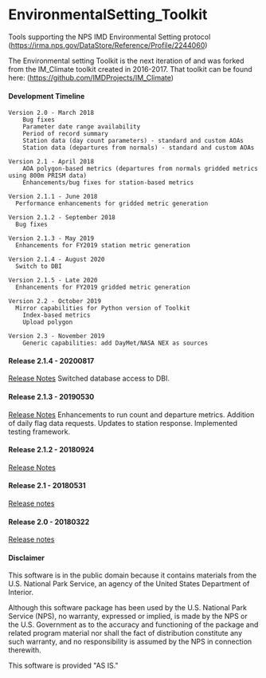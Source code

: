 # EnvironmentalSetting_Toolkit
Tools supporting the NPS IMD Environmental Setting protocol (https://irma.nps.gov/DataStore/Reference/Profile/2244060)

The Environmental setting Toolkit is the next iteration of and was forked from the IM_Climate toolkit created in 2016-2017. That toolkit can be found here: (https://github.com/IMDProjects/IM_Climate)

#### Development Timeline

	Version 2.0 - March 2018
		Bug fixes
		Parameter date range availability
		Period of record summary 
		Station data (day count parameters) - standard and custom AOAs
		Station data (departures from normals) - standard and custom AOAs

	Version 2.1 - April 2018
		AOA polygon-based metrics (departures from normals gridded metrics using 800m PRISM data)
		Enhancements/bug fixes for station-based metrics

	Version 2.1.1 - June 2018
	  Performance enhancements for gridded metric generation

	Version 2.1.2 - September 2018
	  Bug fixes

	Version 2.1.3 - May 2019
	  Enhancements for FY2019 station metric generation

	Version 2.1.4 - August 2020
	  Switch to DBI

	Version 2.1.5 - Late 2020
	  Enhancements for FY2019 gridded metric generation

	Version 2.2 - October 2019
	  Mirror capabilities for Python version of Toolkit
		Index-based metrics
		Upload polygon

	Version 2.3 - November 2019
		Generic capabilities: add DayMet/NASA NEX as sources

#### Release 2.1.4 - 20200817 #### 
[Release Notes](https://github.com/nationalparkservice/EnvironmentalSetting_Toolkit/releases/tag/v2.1.4)
Switched database access to DBI.

#### Release 2.1.3 - 20190530 #### 
[Release Notes](https://github.com/nationalparkservice/EnvironmentalSetting_Toolkit/releases/tag/v2.1.3)
Enhancements to run count and departure metrics.  Addition of daily flag data requests. Updates to station response. Implemented testing framework.

#### Release 2.1.2 - 20180924 #### 
[Release Notes](https://github.com/nationalparkservice/EnvironmentalSetting_Toolkit/releases/tag/v2.1.2)

#### Release 2.1 - 20180531 ####
[Release notes](https://github.com/nationalparkservice/EnvironmentalSetting_Toolkit/releases)

#### Release 2.0 - 20180322 ####

[Release notes](https://github.com/nationalparkservice/EnvironmentalSetting_Toolkit/releases)
	
#### Disclaimer ####
This software is in the public domain because it contains materials from the U.S. National Park Service, an agency of the United States Department of Interior.

Although this software package has been used by the U.S. National Park Service (NPS), no warranty, expressed or implied, is made by the NPS or the U.S. Government as to the accuracy and functioning of the package and related program material nor shall the fact of distribution constitute any such warranty, and no responsibility is assumed by the NPS in connection therewith.

This software is provided "AS IS."
    
